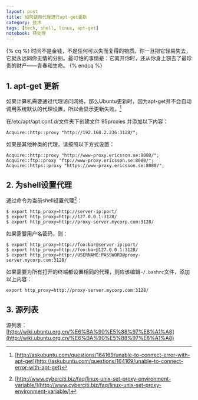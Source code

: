 ```yaml
---
layout: post
title: 如何使用代理进行apt-get更新
category: 技术
tags: [tech, shell, linux, apt-get]
notebook: 待处理
---
```


{% cq %}
时间不是金钱，不是任何可以失而复得的物质。你一旦把它轻易失去，它就永远同你无情的分别。最可怕的事情是：它离开你时，还从你身上窃去了最珍贵的财产——青春和生命。
{% endcq %}

<!-- more -->

## 1. apt-get 更新

如果计算机需要通过代理访问网络，那么Ubuntu更新时，因为apt-get并不会自动调用系统默认的代理设置，所以会显示更新失败。[^1]

在/etc/apt/apt.conf.d/文件夹下创建文件 95proxies 并添加以下内容：

```
Acquire::http::proxy "http://192.168.2.236:3128/";
```

如果是其他种类的代理，请按照以下方式设置：

```
Acquire::http::proxy "http://www-proxy.ericsson.se:8080/";
Acquire::ftp::proxy "ftp://www-proxy.ericsson.se:8080/";
Acquire::https::proxy "https://www-proxy.ericsson.se:8080/";
```

## 2. 为shell设置代理

通过命令为当前shell设置代理[^2]：

```
$ export http_proxy=http://server-ip:port/
$ export http_proxy=http://127.0.0.1:3128/
$ export http_proxy=http://proxy-server.mycorp.com:3128/
```

如果需要用户名密码，则：

```
$ export http_proxy=http://foo:bar@server-ip:port/
$ export http_proxy=http://foo:bar@127.0.0.1:3128/
$ export http_proxy=http://USERNAME:PASSWORD@proxy-server.mycorp.com:3128/
```

如果需要为所有打开的终端都设置相同的代理，则应该编辑`~/.bashrc`文件，添加以上内容：

```
export http_proxy=http://proxy-server.mycorp.com:3128/
```

## 3. 源列表

源列表：[http://wiki.ubuntu.org.cn/%E6%BA%90%E5%88%97%E8%A1%A8](http://wiki.ubuntu.org.cn/%E6%BA%90%E5%88%97%E8%A1%A8)

[^1]: [http://askubuntu.com/questions/164169/unable-to-connect-error-with-apt-get](http://askubuntu.com/questions/164169/unable-to-connect-error-with-apt-get)
[^2]: [http://www.cyberciti.biz/faq/linux-unix-set-proxy-environment-variable/](http://www.cyberciti.biz/faq/linux-unix-set-proxy-environment-variable/)
